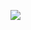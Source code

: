 ![](https://github.com/DanielEStebanChaconDiaz/practicaModeladoEnCaja/blob/ejercicio_4/storage/img/enunciado.jpg)